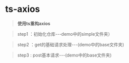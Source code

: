 # ts-axios

> **使用ts重构axios**

> step1 ：初始化仓库---demo中的simple文件夹）

> step2 ：get的基础请求处理---(demo中的base文件夹)

> step3 : post基本请求---(demo中的base文件夹)
